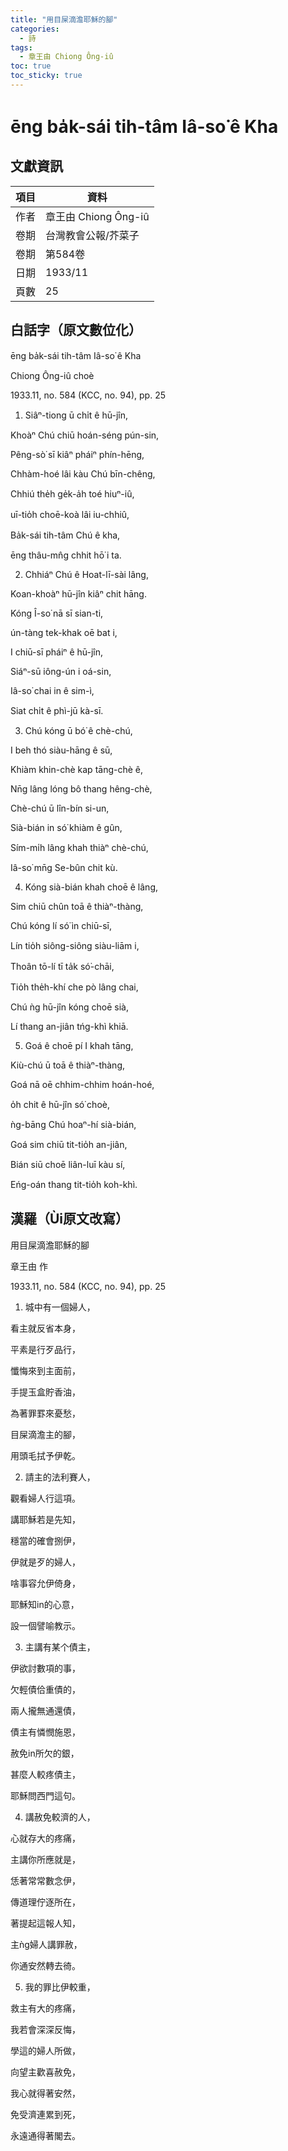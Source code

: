 ```yaml
---
title: "用目屎滴澹耶穌的腳"
categories:
  - 詩
tags:
  - 章王由 Chiong Ông-iû
toc: true
toc_sticky: true
---
```


# ēng ba̍k-sái tih-tâm Iâ-so͘ ê Kha

## 文獻資訊

| 項目 | 資料 |
|---|---|
| 作者 | 章王由 Chiong Ông-iû |
| 卷期 | 台灣教會公報/芥菜子 |
| 卷期 | 第584卷 |
| 日期 | 1933/11 |
| 頁數 | 25 |

## 白話字（原文數位化）

ēng ba̍k-sái tih-tâm Iâ-so͘ ê Kha

Chiong Ông-iû choè

1933.11, no. 584 (KCC, no. 94), pp. 25

1. Siâⁿ-tiong ū chi̍t ê hū-jîn,

Khoàⁿ Chú chiū hoán-séng pún-sin,

Pêng-sò͘ sī kiâⁿ pháiⁿ phín-hēng,

Chhàm-hoé lâi kàu Chú bīn-chêng,

Chhiú the̍h ge̍k-a̍h toé hiuⁿ-iû,

uī-tio̍h choē-koà lâi iu-chhiû,

Ba̍k-sái tih-tâm Chú ê kha,

ēng thâu-mn̂g chhit hō͘ i ta.

2. Chhiáⁿ Chú ê Hoat-lī-sài lâng,

Koan-khoàⁿ hū-jîn kiâⁿ chit hāng.

Kóng Î-so͘ nā sī sian-ti,

ún-tàng tek-khak oē bat i,

I chiū-sī pháiⁿ ê hū-jîn,

Siáⁿ-sū iông-ún i oá-sin,

Iâ-so͘ chai in ê sim-ì,

Siat chi̍t ê phì-jū kà-sī.

3. Chú kóng ū bó͘ ê chè-chú,

I beh thó siàu-hāng ê sū,

Khiàm khin-chè kap tāng-chè ê,

Nn̄g lâng lóng bô thang hêng-chè,

Chè-chú ū lîn-bín si-un,

Sià-bián in só͘ khiàm ê gûn,

Sím-mi̍h lâng khah thiàⁿ chè-chú,

Iâ-so͘ mn̄g Se-bûn chit kù.

4. Kóng sià-bián khah choē ê lâng,

Sim chiū chûn toā ê thiàⁿ-thàng,

Chú kóng lí só͘ ìn chiū-sī,

Lín tio̍h siông-siông siàu-liām i,

Thoân tō-lí tī ta̍k só͘-chāi,

Tio̍h the̍h-khí che pò lâng chai,

Chú ǹg hū-jîn kóng choē sià,

Lí thang an-jiân tńg-khì khiā.

5. Goá ê choē pí I khah tāng,

Kiù-chú ū toā ê thiàⁿ-thàng,

Goá nā oē chhim-chhim hoán-hoé,

o̍h chit ê hū-jîn só͘ choè,

ǹg-bāng Chú hoaⁿ-hí sià-bián,

Goá sim chiū tit-tio̍h an-jiân,

Bián siū choē liân-luī kàu sí,

Eńg-oán thang tit-tio̍h koh-khì.

## 漢羅（Ùi原文改寫）

用目屎滴澹耶穌的腳

章王由 作

1933.11, no. 584 (KCC, no. 94), pp. 25

1. 城中有一個婦人，

看主就反省本身，

平素是行歹品行，

懺悔來到主面前，

手提玉盒貯香油，

為著罪罫來憂愁，

目屎滴澹主的腳，

用頭毛拭予伊乾。

2. 請主的法利賽人，

觀看婦人行這項。

講耶穌若是先知，

穩當的確會捌伊，

伊就是歹的婦人，

啥事容允伊倚身，

耶穌知in的心意，

設一個譬喻教示。

3. 主講有某个債主，

伊欲討數項的事，

欠輕債佮重債的，

兩人攏無通還債，

債主有憐憫施恩，

赦免in所欠的銀，

甚麼人較疼債主，

耶穌問西門這句。

4. 講赦免較濟的人，

心就存大的疼痛，

主講你所應就是，

恁著常常數念伊，

傳道理佇逐所在，

著提起這報人知，

主ǹg婦人講罪赦，

你通安然轉去徛。

5. 我的罪比伊較重，

救主有大的疼痛，

我若會深深反悔，

學這的婦人所做，

向望主歡喜赦免，

我心就得著安然，

免受濟連累到死，

永遠通得著閣去。

